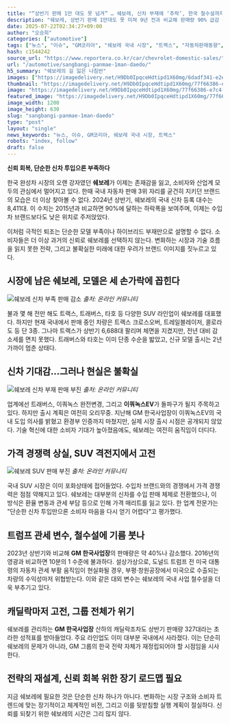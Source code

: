 ```yaml
---
title: "“상반기 판매 1만 대도 못 넘겨” … 쉐보레, 신차 부재에 ‘추락’, 한국 철수설까지"
description: "쉐보레, 상반기 판매 1만대도 못 미쳐 9년 전과 비교해 판매량 90% 급감 신차도 없고 하이브리드도 없다 ..."
date: 2025-07-22T02:34:27+09:00
author: "오승희"
categories: ["automotive"]
tags: ["뉴스", "이슈", "GM코리아", "쉐보레 국내 시장", "트랙스", "자동차판매동향", "완성차경쟁력"]
hash: c1544242
source_url: "https://www.reportera.co.kr/car/chevrolet-domestic-sales/"
url: "/automotive/sangbangi-panmae-1man-daedo/"
h5_summary: "쉐보레의 길 잃은 나침반"
images: ["https://imagedelivery.net/H9Db0IpqceHdtipd1X60mg/6dadf341-e2ef-4571-8c66-9cfc9f8fcf00/public", "https://imagedelivery.net/H9Db0IpqceHdtipd1X60mg/77f66386-e7c4-4869-3674-f7acd3b32a00/public", "https://imagedelivery.net/H9Db0IpqceHdtipd1X60mg/32a200e2-7214-42ad-6c08-648773e7b800/public", "https://imagedelivery.net/H9Db0IpqceHdtipd1X60mg/fda4072b-b047-4965-4863-174df3fb9900/public"]
thumbnail: "https://imagedelivery.net/H9Db0IpqceHdtipd1X60mg/77f66386-e7c4-4869-3674-f7acd3b32a00/public"
image: "https://imagedelivery.net/H9Db0IpqceHdtipd1X60mg/77f66386-e7c4-4869-3674-f7acd3b32a00/public"
featured_image: "https://imagedelivery.net/H9Db0IpqceHdtipd1X60mg/77f66386-e7c4-4869-3674-f7acd3b32a00/public"
image_width: 1200
image_height: 630
slug: "sangbangi-panmae-1man-daedo"
type: "post"
layout: "single"
news_keywords: "뉴스, 이슈, GM코리아, 쉐보레 국내 시장, 트랙스"
robots: "index, follow"
draft: false
---
```


**신뢰 회복, 단순한 신차 투입으론 부족하다**

한국 완성차 시장의 오랜 강자였던 **쉐보레**가 이제는 존재감을 잃고, 소비자와 산업계 모두의 관심에서 멀어지고 있다. 한때 국내 자동차 판매 3위 자리를 굳건히 지키던 브랜드의 모습은 더 이상 찾아볼 수 없다. 2024년 상반기, 쉐보레의 국내 신차 등록 대수는 8,411대. 이 수치는 2015년과 비교하면 90%에 달하는 하락폭을 보여주며, 이제는 수입차 브랜드보다도 낮은 위치로 주저앉았다.

이처럼 극적인 퇴조는 단순한 모델 부족이나 하이브리드 부재만으로 설명할 수 없다. 소비자들은 더 이상 과거의 신뢰로 쉐보레를 선택하지 않는다. 변화하는 시장과 기술 흐름을 읽지 못한 전략, 그리고 불확실한 미래에 대한 우려가 브랜드 이미지를 짓누르고 있다.

## 시장에 남은 쉐보레, 모델은 세 손가락에 꼽힌다

![쉐보레 신차 부족 판매 감소](https://imagedelivery.net/H9Db0IpqceHdtipd1X60mg/6dadf341-e2ef-4571-8c66-9cfc9f8fcf00/public)
*출처: 온라인 커뮤니티*


불과 몇 해 전만 해도 트랙스, 트래버스, 타호 등 다양한 SUV 라인업이 쉐보레를 대표했다. 하지만 현재 국내에서 판매 중인 차량은 트랙스 크로스오버, 트레일블레이저, 콜로라도 등 단 3종. 그나마 트랙스가 상반기 6,688대 팔리며 체면을 지켰지만, 전년 대비 감소세를 면치 못했다. 트래버스와 타호는 이미 단종 수순을 밟았고, 신규 모델 출시는 2년 가까이 멈춘 상태다.

## 신차 기대감…그러나 현실은 불확실

![쉐보레 신차 부재 판매 부진](https://imagedelivery.net/H9Db0IpqceHdtipd1X60mg/fda4072b-b047-4965-4863-174df3fb9900/public)
*출처: 온라인 커뮤니티*


업계에선 트래버스, 이쿼녹스 완전변경, 그리고 **이쿼녹스EV**가 돌파구가 될지 주목하고 있다. 하지만 출시 계획은 여전히 오리무중. 지난해 GM 한국사업장이 이쿼녹스EV의 국내 도입 의사를 밝혔고 환경부 인증까지 마쳤지만, 실제 시장 출시 시점은 공개되지 않았다. 기술 혁신에 대한 소비자 기대가 높아졌음에도, 쉐보레는 여전히 움직임이 더디다.

## 가격 경쟁력 상실, SUV 격전지에서 고전

![쉐보레 SUV 판매 부진](https://imagedelivery.net/H9Db0IpqceHdtipd1X60mg/32a200e2-7214-42ad-6c08-648773e7b800/public)
*출처: 온라인 커뮤니티*


국내 SUV 시장은 이미 포화상태에 접어들었다. 수입차 브랜드와의 경쟁에서 가격 경쟁력은 점점 약해지고 있다. 쉐보레는 대부분의 신차를 수입 판매 체제로 전환했으나, 이 방식은 환율 변동과 관세 부담 등으로 인해 가격 매리트를 잃고 있다. 한 업계 전문가는 "단순한 신차 투입만으론 소비자 마음을 다시 얻기 어렵다"고 평가했다.

## 트럼프 관세 변수, 철수설에 기름 붓나

2023년 상반기와 비교해 **GM 한국사업장**의 판매량은 약 40%나 감소했다. 2016년의 영광과 비교하면 10분의 1 수준에 불과하다. 설상가상으로, 도널드 트럼프 전 미국 대통령의 자동차 관세 부활 움직임이 현실화될 경우, 부평·창원공장에서 미국으로 수출되는 차량의 수익성마저 위협받는다. 이와 같은 대외 변수는 쉐보레의 국내 사업 철수설을 더욱 부추기고 있다.

## 캐딜락마저 고전, 그룹 전체가 위기

쉐보레를 관리하는 **GM 한국사업장** 산하의 캐딜락조차도 상반기 판매량 327대라는 초라한 성적표를 받아들었다. 주요 라인업도 이미 대부분 국내에서 사라졌다. 이는 단순히 쉐보레의 문제가 아니라, GM 그룹의 한국 전략 자체가 재정립되어야 할 시점임을 시사한다.

## 전략의 재설계, 신뢰 회복 위한 장기 로드맵 필요

지금 쉐보레에 필요한 것은 단순한 신차 하나가 아니다. 변화하는 시장 구조와 소비자 트렌드에 맞는 장기적이고 체계적인 비전, 그리고 이를 뒷받침할 실행 계획이 절실하다. 신뢰를 되찾기 위한 쉐보레의 시간은 그리 많지 않다.
